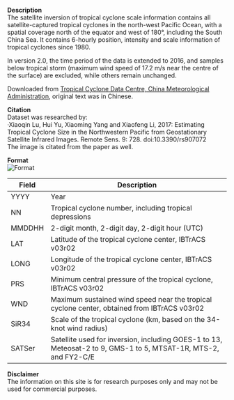 **Description**   
The satellite inversion of tropical cyclone scale information contains all satellite-captured tropical cyclones in the north-west Pacific Ocean, with a spatial coverage north of the equator and west of 180°, including the South China Sea. It contains 6-hourly position, intensity and scale information of tropical cyclones since 1980.   
   
In version 2.0, the time period of the data is extended to 2016, and samples below tropical storm (maximum wind speed of 17.2 m/s near the centre of the surface) are excluded, while others remain unchanged.   

Downloaded from [Tropical Cyclone Data Centre, China Meteorological Administration]("https://tcdata.typhoon.org.cn/tcsize.html"), original text was in Chinese.   
   
   
**Citation**   
Dataset was researched by:   
  ·Xiaoqin Lu, Hui Yu, Xiaoming Yang and Xiaofeng Li, 2017: Estimating Tropical Cyclone Size in the Northwestern Pacific from Geostationary Satellite Infrared Images. Remote Sens. 9: 728. doi:10.3390/rs907072   
The image is citated from the paper as well.    
   
**Format**   
![Format](https://www.googleapis.com/download/storage/v1/b/kaggle-user-content/o/inbox%2F13742481%2Fcd4dd9273dda3723f91f9ddf1f24aef0%2Fformat_size.jpg?generation=1696439219347732&alt=media)   
   
| Field   | Description                                      |
|---------|--------------------------------------------------|
| YYYY    | Year                                             |
| NN      | Tropical cyclone number, including tropical depressions |
| MMDDHH  | 2-digit month, 2-digit day, 2-digit hour (UTC)   |
| LAT     | Latitude of the tropical cyclone center, IBTrACS v03r02 |
| LONG    | Longitude of the tropical cyclone center, IBTrACS v03r02 |
| PRS     | Minimum central pressure of the tropical cyclone, IBTrACS v03r02 |
| WND     | Maximum sustained wind speed near the tropical cyclone center, obtained from IBTrACS v03r02 |
| SiR34   | Scale of the tropical cyclone (km, based on the 34-knot wind radius) |
| SATSer  | Satellite used for inversion, including GOES-1 to 13, Meteosat-2 to 9, GMS-1 to 5, MTSAT-1R, MTS-2, and FY2-C/E |   
   
**Disclaimer**   
The information on this site is for research purposes only and may not be used for commercial purposes.
